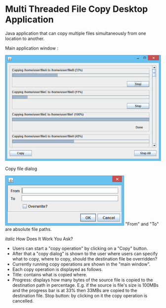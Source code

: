 # Multi Threaded File Copy Desktop Application

Java application that can copy multiple files simultaneously from one location to another.

Main application window :

![Alt text](image-a.PNG?raw=true "Main Window")

Copy file dialog

![Alt text](image-b.PNG?raw=true "Main Window")
"From" and "To" are absolute file paths.

*italic* How Does It Work You Ask?
* Users can start a "copy operation" by clicking on a "Copy" button.
* After that a "copy dialog" is shown to the user where users can specify what to copy, where to copy, should the destination file be overridden?
* Currently running copy operations are shown in the "main window".
* Each copy operation is displayed as follows.
* Title: contains what is copied where.
* Progress: displays how many bytes of the source file is copied to the destination path in percentage.
E.g. if the source is file's size is 100MBs and the progress bar is at 33% then 33MBs are copied to the destination file.
Stop button: by clicking on it the copy operation is cancelled.
